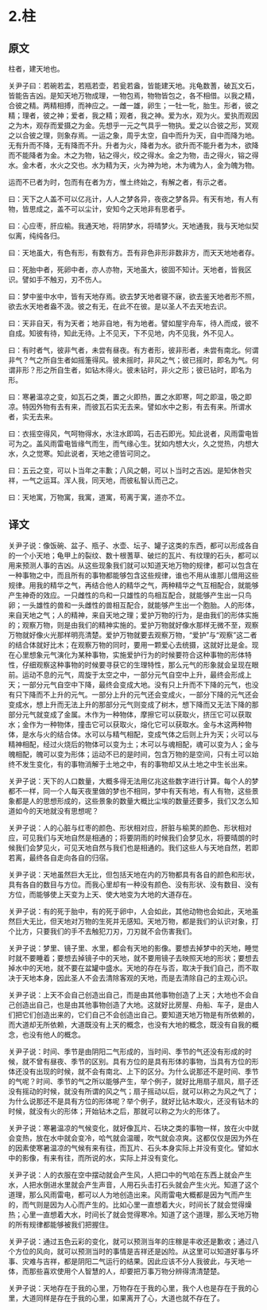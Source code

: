 # 2.柱

## 原文
柱者，建天地也。

关尹子曰：若碗若盂，若瓶若壶，若瓮若盎，皆能建天地。兆龟数蓍，破瓦文石，皆能告吉凶。是知天地万物成理，一物包焉，物物皆包之，各不相借。以我之精，合彼之精。两精相搏，而神应之。一雌一雄，卵生；一牡一牝，胎生。形者，彼之精；理者，彼之神；爱者，我之精；观者，我之神。爱为水，观为火。爱执而观因之为木，观存而爱摄之为金。先想乎一元之气具乎一物执。爱之以合彼之形，冥观之以合彼之理，则象存焉。一运之象，周乎太空，自中而升为天，自中而降为地。无有升而不降，无有降而不升。升者为火，降者为水。欲升而不能升者为木，欲降而不能降者为金。木之为物，钻之得火，绞之得水。金之为物，击之得火，镕之得水。金木者，水火之交也。水为精为天，火为神为地，木为魂为人，金为魄为物。

运而不已者为时，包而有在者为方，惟土终始之，有解之者，有示之者。

曰：天下之人盖不可以亿兆计，人人之梦各异，夜夜之梦各异。有天有地，有人有物，皆思成之，盖不可以尘计，安知今之天地非有思者乎。

曰：心应枣，肝应榆。我通天地，将阴梦水，将晴梦火。天地通我，我与天地似契似离，纯纯各归。

曰：天地虽大，有色有形，有数有方。吾有非色非形非数非方，而天天地地者存。

曰：死胎中者，死卵中者，亦人亦物，天地虽大，彼固不知计。天地者，皆我区识。譬如手不触刃，刃不伤人。

曰：梦中鉴中水中，皆有天地存焉。欲去梦天地者寝不寐，欲去鉴天地者形不照，欲去水天地者盎不汲。彼之有无，在此不在彼。是以圣人不去天地去识。

曰：天非自天，有为天者；地非自地，有为地者。譬如屋宇舟车，待人而成，彼不自成。知彼有待，知此无待。上不见天，下不见地，内不见我，外不见人。

曰：有时者气，彼非气者，未尝有昼夜。有方者形，彼非形者，未尝有南北。何谓非气？气之所自生者如摇箑得风。彼未摇时，非风之气；彼已摇时，即名为气。何谓非形？形之所自生者，如钻木得火。彼未钻时，非火之形；彼已钻时，即名为形。

曰：寒暑温凉之变，如瓦石之类，置之火即热，置之水即寒，呵之即温，吸之即凉。特因外物有去有来，而彼瓦石实无去来。譬如水中之影，有去有来。所谓水者，实无去来。

曰：衣摇空得风，气呵物得水，水注水即鸣，石击石即光。知此说者，风雨雷电皆可为之。盖风雨雷电皆缘气而生，而气缘心生。犹如内想大火，久之觉热，内想大水，久之觉寒。知此说者，天地之德皆可同之。

曰：五云之变，可以卜当年之丰歉；八风之朝，可以卜当时之吉凶。是知休咎灾祥，一气之运耳。浑人我，同天地，而彼私智认而己之。

曰：天地寓，万物寓，我寓，道寓，苟离于寓，道亦不立。

## 译文
关尹子说：像饭碗、盆子、瓶子、水壶、坛子、罐子这类的东西，都可以形成各自的一个小天地；龟甲上的裂纹、数十根蓍草、破烂的瓦片、有纹理的石头，都可以用来预测人事的吉凶。从这些现象我们就可以知道天地万物的规律，都可以包含在一种事物之中，而且所有的事物都能够包含这些规律，谁也不用从谁那儿借用这些规律。用我的精华之气，再结合他人的精华之气，两种精华之气互相配合，就能够产生神奇的效应。一只雌性的鸟和一只雄性的鸟相互配合，就能够产生出一只鸟卵；一头雄性的兽和一头雌性的兽相互配合，就能够产生出一个胞胎。人的形体，来自天地之气；人的精神，来自天地之理；爱护万物的行为，是由我们的形体实施的；观察万物，则是由我们的精神实施的。爱护万物就好像水那样无微不至，观察万物就好像火光那样明亮清楚。爱护万物就要去观察万物，“爱护”与“观察”这二者的结合体就好比木；在观察万物的同时，要用一颗爱心去统摄，这就好比是金。现在心里想象元气演化为某种事物，实施爱护行为的时候要符合这种事物的形体特性，仔细观察这种事物的时候要寻获它的生理特性，那么元气的形象就会呈现在眼前。运动不息的元气，周旋于太空之中，一部分元气自空中上升，最终会形成上天；一部分元气自空中下降，最终会变成大地。没有只上升而不下降的元气，也没有只下降而不上升的元气。一部分上升的元气还会变成火，一部分下降的元气还会变成水，想上升而无法上升的那部分元气则变成了树木，想下降而又无法下降的那部分元气就变成了金属。木作为一种物体，摩擦它可以获取火，挤压它可以获取水；金作为一种物体，撞击它可以获取火，熔化它可以获取水。金与木这两种物体，是水与火的结合体。水可以与精气相配，变成气体之后则上升为天；火可以与精神相配，经过火烧后的物体可以变为土；木可以与魂相配，魂可以变为人；金与魄相配，魄可以变为形体；运动不已的是时间，包含万物的是空间，只有土可以始终不发生变化，有的事物消解于土地之中，有的事物却又从土地之中生长出来。

关尹子说：天下的人口数量，大概多得无法用亿兆这些数字进行计算。每个人的梦都不一样，同一个人每天夜里做的梦也不相同，梦中有天有地，有人有物，这些景象都是人的思想形成的，这些景象的数量大概比尘埃的数量还要多，我们又怎么知道如今的天地就没有思想呢？

关尹子说：人的心脏与红枣的颜色、形状相对应，肝脏与榆荚的颜色、形状相对应，可见我们与天地自然是相通的；将要阴雨的时候我们会梦见水，将要晴朗的时候我们会梦见火，可见天地自然与我们也是相通的。我们这些人与天地自然，若即若离，最终各自走向各自的归宿。

关尹子说：天地虽然巨大无比，但包括天地在内的万物都具有各自的颜色和形状，具有各自的数目与方位。而我心里却有一种没有颜色、没有形状、没有数目、没有方位，而能够使上天变为上天、使大地变为大地的大道存在。

关尹子说：有的死于胎中，有的死于卵中，人会如此，其他动物也会如此，天地虽然巨大无比，但天地对万物的生死并无感知。天地万物，都是我们的认识对象，打个比方，只要我们的手不去触犯刀刃，刀刃就不会伤害我们。

关尹子说：梦里、镜子里、水里，都会有天地的影像。要想去掉梦中的天地，睡觉时就不要睡着；要想去掉镜子中的天地，就不要用镜子去映照天地的形状；要想去掉水中的天地，就不要在盆罐中盛水。天地的存在与否，取决于我们自己，而不取决于天地本身，因此圣人不会去清除客观的天地，而是去清除自己的主观心识。

关尹子说：上天不会自己创造出自己，而是由其他事物创造了上天；大地也不会自己创造出自己，也是由其他事物创造了大地。这就好比房屋、舟船、车子，是由人们把它们创造出来的，它们自己不会创造出自己。要知道天地万物是有所依赖的，而大道却无所依赖，大道既没有上天的概念，也没有大地的概念，既没有自我的概念，也没有他人的概念。

关尹子说：时间、季节是由阴阳二气形成的，当时间、季节的气还没有形成的时候，就不曾有昼夜、季节的区别。具有方位的是具有形体的事物，当具有方位的形体还没有出现的时候，就不会有南北、上下的区分。为什么说那还不是时间、季节的气呢？时间、季节的气之所以能够产生，举个例子，就好比用扇子扇风，扇子还没有摇动的时候，就没有所谓的风之气；扇子摇动以后，就可以称之为风之气了；为什么说那还不是具有方位的形体呢？举个例子，就好比钻木取火，还没有钻木的时候，就没有火的形体；开始钻木之后，那就可以称之为火的形体了。

关尹子说：寒暑温凉的气候变化，就好像瓦片、石块之类的事物一样，放在火中就会变热，放在水中就会变冷，哈气就会温暖，吹气就会凉爽。这都仅仅是因为外在的因素使寒暑温凉的气候有来有往，而瓦片、石头本身实际上并没有变化。譬如水中的影像，有来有往，而所说的水，实际上并没有变化。

关尹子说：人的衣服在空中摆动就会产生风，人把口中的气哈在东西上就会产生水，人把水倒进水里就会产生声音，人用石头击打石头就会产生火光。知道了这个道理，那么风雨雷电，都可以人为地创造出来。风雨雷电大概都是因为气而产生的，而气则是因为人心而产生的。比如心里一直想着大火，时间长了就会觉得燥热；心里一直想着大水，时间长了就会觉得寒冷。知道了这个道理，那么天地万物的所有规律都能够被我们把握住。

关尹子说：通过五色云彩的变化，就可以预测当年的庄稼是丰收还是歉收；通过八个方位的风向，就可以预测当时的事情是吉祥还是凶险。从这里可以知道好事与坏事、灾难与吉祥，都是阴阳二气运行的结果。因此应该不分人我彼此，与天地一体，而那些喜欢使用个人智慧的人，却要把万事万物分辨得清清楚楚。

关尹子说：天地存在于我的心里，万物存在于我的心里，我个人也是存在于我的心里，大道同样是存在于我的心里，如果离开了心，大道也就不存在了。
